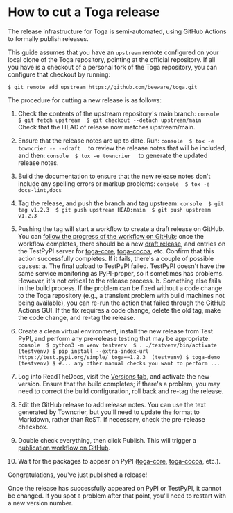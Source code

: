 # How to cut a Toga release

The release infrastructure for Toga is semi-automated, using GitHub Actions to formally publish releases.

This guide assumes that you have an `upstream` remote configured on your local clone of the Toga repository, pointing at the official repository. If all you have is a checkout of a personal fork of the Toga repository, you can configure that checkout by running:

```console
$ git remote add upstream https://github.com/beeware/toga.git
```

The procedure for cutting a new release is as follows:

1. Check the contents of the upstream repository's main branch:   ```console  $ git fetch upstream  $ git checkout --detach upstream/main  ```   Check that the HEAD of release now matches upstream/main.

2. Ensure that the release notes are up to date. Run:   ```console  $ tox -e towncrier -- --draft  ```   to review the release notes that will be included, and then:   ```console  $ tox -e towncrier  ```   to generate the updated release notes.

3. Build the documentation to ensure that the new release notes don't include any spelling errors or markup problems:   ```console  $ tox -e docs-lint,docs  ```

4. Tag the release, and push the branch and tag upstream:   ```console  $ git tag v1.2.3  $ git push upstream HEAD:main  $ git push upstream v1.2.3  ```

5. Pushing the tag will start a workflow to create a draft release on GitHub. You can [follow the progress of the workflow on GitHub](https://github.com/beeware/toga/actions?query=workflow%3A%22Create+Release%22); once the workflow completes, there should be a new [draft release](https://github.com/beeware/toga/releases), and entries on the TestPyPI server for [toga-core](https://test.pypi.org/project/toga-core/), [toga-cocoa](https://test.pypi.org/project/toga-cocoa/), etc.   Confirm that this action successfully completes. If it fails,  there's a couple of possible causes:   a.  The final upload to TestPyPI failed. TestPyPI doesn't have the      same service monitoring as PyPI-proper, so it sometimes has      problems. However, it's not critical to the release process.  b.  Something else fails in the build process. If the problem can be      fixed without a code change to the Toga repository (e.g., a      transient problem with build machines not being available), you      can re-run the action that failed through the GitHub Actions      GUI. If the fix requires a code change, delete the old tag, make      the code change, and re-tag the release.

6. Create a clean virtual environment, install the new release from Test PyPI, and perform any pre-release testing that may be appropriate:   ```console  $ python3 -m venv testvenv  $ . ./testvenv/bin/activate  (testvenv) $ pip install --extra-index-url https://test.pypi.org/simple/ toga==1.2.3  (testvenv) $ toga-demo  (testvenv) $ #... any other manual checks you want to perform ...  ```

7. Log into ReadTheDocs, visit the [Versions  tab](https://readthedocs.org/projects/toga/versions/), and activate  the new version. Ensure that the build completes; if there's a  problem, you may need to correct the build configuration, roll back  and re-tag the release.

8. Edit the GitHub release to add release notes. You can use the text  generated by Towncrier, but you'll need to update the format to  Markdown, rather than ReST. If necessary, check the pre-release  checkbox.

9. Double check everything, then click Publish. This will trigger a  [publication workflow on  GitHub](https://github.com/beeware/toga/actions?query=workflow%3A%22Upload+Python+Package%22).

10. Wait for the packages to appear on PyPI ([toga-core](https://pypi.org/project/toga-core/), [toga-cocoa](https://pypi.org/project/toga-cocoa/), etc.).

Congratulations, you've just published a release!

Once the release has successfully appeared on PyPI or TestPyPI, it cannot be changed. If you spot a problem after that point, you'll need to restart with a new version number.

